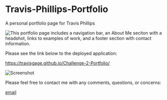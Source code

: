 # Travis-Phillips-Portfolio

A personal portfolio page for Travis Phillips

![This portfolio page includes a navigation bar, an About Me seciton with a headshot, links to examples of work, and a footer section with contact information.](./assets/images/Screenshot%202024-09-14%20at%207.11.14 PM.png)

Please see the link below to the deployed application: 

https://travisgage.github.io/Challenge-2-Portfolio/

![Screenshot](<https://drive.google.com/file/d/1v3PRSVA0Gum-GiQAJs19X_y7UvQPrKTs/view?usp=drive_link>)

Please feel free to contact me with any comments, questions, or concerns:

[email](travisgagephillips@gmail.com)


